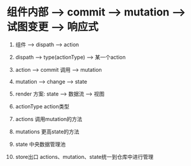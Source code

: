 # 组件内部  ——>  commit ——>  mutation ——> 试图变更 ——> 响应式

1. 组件 ——> dispath ——> action
2. dispath ——> type(actionType) ——> 某一个action
3. action ——> commit 调用 ——> mutation
4. mutation ——> change ——> state
5. render 方案: state ——> 数据流 ——> 视图 

1. actionType   action类型
2. actions      调用mutation的方法
3. mutations    更高state的方法
4. state        中央数据管理池 
5. store出口    actions、mutation、state统一到仓库中进行管理